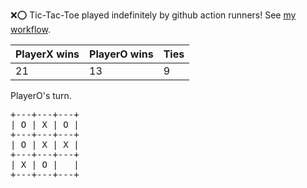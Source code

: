 :x::o: Tic-Tac-Toe played indefinitely by github action runners! See [my workflow](.github/workflows/play.yaml).

|PlayerX wins|PlayerO wins|Ties|
|-|-|-|
|21|13|9|

PlayerO's turn.

<pre>
+---+---+---+
| O | X | O |
+---+---+---+
| O | X | X |
+---+---+---+
| X | O |   |
+---+---+---+
</pre>
